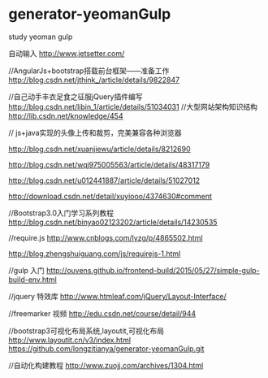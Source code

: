 # generator-yeomanGulp
study  yeoman  gulp  


自动输入
http://www.jetsetter.com/

//AngularJs+bootstrap搭载前台框架——准备工作
http://blog.csdn.net/jthink_/article/details/9822847

//自己动手丰衣足食之征服jQuery插件编写
http://blog.csdn.net/libin_1/article/details/51034031
//大型网站架构知识结构
http://lib.csdn.net/knowledge/454


// js+java实现的头像上传和裁剪，完美兼容各种浏览器

http://blog.csdn.net/xuanjiewu/article/details/8212690

http://blog.csdn.net/wqj975005563/article/details/48317179

http://blog.csdn.net/u012441887/article/details/51027012

http://download.csdn.net/detail/xuyiooo/4374630#comment


//Bootstrap3.0入门学习系列教程
http://blog.csdn.net/binyao02123202/article/details/14230535



//require.js
http://www.cnblogs.com/lyzg/p/4865502.html

http://blog.zhengshuiguang.com/js/requirejs-1.html

//gulp 入门
http://ouvens.github.io/frontend-build/2015/05/27/simple-gulp-build-env.html


//jquery  特效库
http://www.htmleaf.com/jQuery/Layout-Interface/

//freemarker  视频
http://edu.csdn.net/course/detail/944


//bootstrap3可视化布局系统,layoutit,可视化布局
http://www.layoutit.cn/v3/index.html
https://github.com/longzitianya/generator-yeomanGulp.git

//自动化构建教程
http://www.zuojj.com/archives/1304.html
